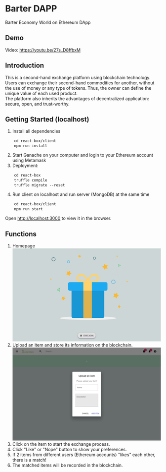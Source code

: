 # Barter DAPP
Barter Economy World on Ethereum DApp

## Demo
Video: https://youtu.be/27s_D8ffbxM

## Introduction
This is a second-hand exchange platform using blockchain technology.  
Users can exchange their second-hand commodities for another, without the use of money or any type of tokens.  Thus, the owner can define the unique value of each used product.  
The platform also inherits the advantages of decentralized application: secure, open, and trust-worthy.

## Getting Started (localhost)
1. Install all dependencies
```
    cd react-box/client
    npm run install
```
2. Start Ganache on your computer and login to your Ethereum account using Metamask
3. Deployment:
```
    cd react-box
    truffle compile
    truffle migrate --reset
```
4. Run client on localhost and run server (MongoDB) at the same time 
```
    cd react-box/client
    npm run start
```
Open [http://localhost:3000](http://localhost:3000) to view it in the browser.

## Functions
1. Homepage ![Click start](/images/Homepage.png)
2. Upload an item and store its information on the blockchain. ![Click +](/images/Upload.png)
3. Click on the item to start the exchange process.
4. Click "Like" or "Nope" button to show your preferences.
5. If 2 items from different users (Ethereum accounts) "likes" each other, there is a match! 
6. The matched items will be recorded in the blockchain.